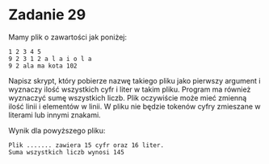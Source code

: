 # Zadanie 29

Mamy plik o zawartości jak poniżej:

```
1 2 3 4 5
9 2 3 1 2 a l a i o l a
9 2 ala ma kota 102
```

Napisz skrypt, który pobierze nazwę takiego pliku jako pierwszy argument i wyznaczy ilość wszystkich cyfr i liter w takim pliku. Program ma również wyznaczyć sumę wszystkich liczb. Plik oczywiście może mieć zmienną ilość linii i elementów w linii. W pliku nie będzie tokenów cyfry zmieszane w literami lub innymi znakami.

Wynik dla powyższego pliku:

```
Plik ....... zawiera 15 cyfr oraz 16 liter.
Suma wszystkich liczb wynosi 145
```
